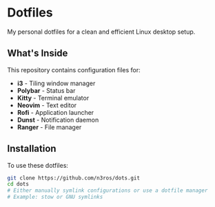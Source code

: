 #  Dotfiles

My personal dotfiles for a clean and efficient Linux desktop setup.

## What's Inside

This repository contains configuration files for:

- **i3** - Tiling window manager
- **Polybar** - Status bar
- **Kitty** - Terminal emulator
- **Neovim** - Text editor
- **Rofi** - Application launcher
- **Dunst** - Notification daemon
- **Ranger** - File manager

##  Installation

To use these dotfiles:

```bash
git clone https://github.com/n3ros/dots.git
cd dots
# Either manually symlink configurations or use a dotfile manager
# Example: stow or GNU symlinks
```
